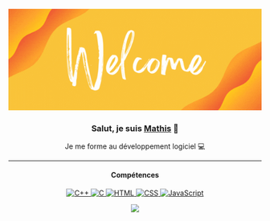 <p align="center">
  <img src="Profile_Banner.gif" alt="Hi" class="inline" />
</p>

<h3 align="center">Salut, je suis <a href="https://github.com/mathisfr" target="_blank" rel="noreferrer">Mathis</a> 👋</h3>

<p align="center">Je me forme au développement logiciel 💻</p>

<hr>

<h4 align="center">Compétences</h4>

<p align="center">
  <a href="https://www.cplusplus.com/" target="_blank" rel="noreferrer">
    <img src="https://img.shields.io/badge/C%2B%2B-00599C?style=for-the-badge&logo=cplusplus&logoColor=ffffffff" alt="C++" />
  </a>
  <a href="https://www.learn-c.org/" target="_blank" rel="noreferrer">
    <img src="https://img.shields.io/badge/C-00599c?style=for-the-badge&logo=C&logoColor=fff" alt="C" />
  </a>
  <a href="https://developer.mozilla.org/en-US/docs/Web/HTML" target="_blank" rel="noreferrer">
    <img src="https://img.shields.io/badge/HTML-fe7d37?style=for-the-badge&logo=HTML5&logoColor=fff" alt="HTML" />
  </a>
  <a href="https://developer.mozilla.org/en-US/docs/Web/CSS" target="_blank" rel="noreferrer">
    <img src="https://img.shields.io/badge/CSS-fe7d37?style=for-the-badge&logo=CSS3&logoColor=fff" alt="CSS" />
  </a>
  <a href="https://developer.mozilla.org/en-US/docs/Web/JavaScript" target="_blank" rel="noreferrer">
    <img src="https://img.shields.io/badge/JavaScript-f0db4f?style=for-the-badge&logo=Javascript&logoColor=fff" alt="JavaScript" />
  </a>
</p>
<p align="center">
  <a href="https://www.codewars.com/users/matfrcs">
    <img src="https://www.codewars.com/users/matfrcs/badges/large"/>
  </a>
</p>
